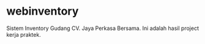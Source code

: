 # webinventory
Sistem Inventory Gudang CV. Jaya Perkasa Bersama. Ini adalah hasil project kerja praktek.
